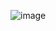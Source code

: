 ![image](https://github.com/ilrexho2011/Project-EULER-Possible-Solutions-Problems-101_to_200/assets/61479363/f8e42381-9d6f-44cb-a33f-dbda12076792)

